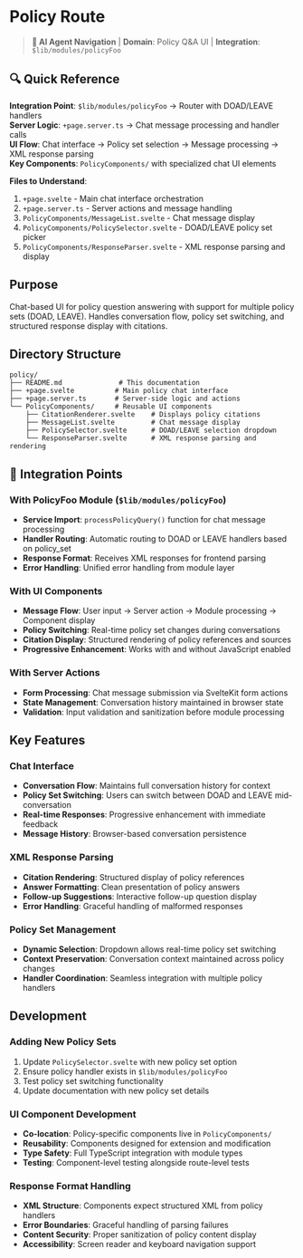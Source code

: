 # Policy Route

> **🤖 AI Agent Navigation** | **Domain**: Policy Q&A UI | **Integration**: `$lib/modules/policyFoo`

## 🔍 Quick Reference

**Integration Point**: `$lib/modules/policyFoo` → Router with DOAD/LEAVE handlers  
**Server Logic**: `+page.server.ts` → Chat message processing and handler calls  
**UI Flow**: Chat interface → Policy set selection → Message processing → XML response parsing  
**Key Components**: `PolicyComponents/` with specialized chat UI elements

**Files to Understand**:

1. `+page.svelte` - Main chat interface orchestration
2. `+page.server.ts` - Server actions and message handling
3. `PolicyComponents/MessageList.svelte` - Chat message display
4. `PolicyComponents/PolicySelector.svelte` - DOAD/LEAVE policy set picker
5. `PolicyComponents/ResponseParser.svelte` - XML response parsing and display

## Purpose

Chat-based UI for policy question answering with support for multiple policy sets (DOAD, LEAVE). Handles conversation flow, policy set switching, and structured response display with citations.

## Directory Structure

```
policy/
├── README.md              # This documentation
├── +page.svelte          # Main policy chat interface
├── +page.server.ts       # Server-side logic and actions
└── PolicyComponents/     # Reusable UI components
    ├── CitationRenderer.svelte    # Displays policy citations
    ├── MessageList.svelte         # Chat message display
    ├── PolicySelector.svelte      # DOAD/LEAVE selection dropdown
    └── ResponseParser.svelte      # XML response parsing and rendering
```

## 🔄 Integration Points

### With PolicyFoo Module (`$lib/modules/policyFoo`)

- **Service Import**: `processPolicyQuery()` function for chat message processing
- **Handler Routing**: Automatic routing to DOAD or LEAVE handlers based on policy_set
- **Response Format**: Receives XML responses for frontend parsing
- **Error Handling**: Unified error handling from module layer

### With UI Components

- **Message Flow**: User input → Server action → Module processing → Component display
- **Policy Switching**: Real-time policy set changes during conversations
- **Citation Display**: Structured rendering of policy references and sources
- **Progressive Enhancement**: Works with and without JavaScript enabled

### With Server Actions

- **Form Processing**: Chat message submission via SvelteKit form actions
- **State Management**: Conversation history maintained in browser state
- **Validation**: Input validation and sanitization before module processing

## Key Features

### Chat Interface

- **Conversation Flow**: Maintains full conversation history for context
- **Policy Set Switching**: Users can switch between DOAD and LEAVE mid-conversation
- **Real-time Responses**: Progressive enhancement with immediate feedback
- **Message History**: Browser-based conversation persistence

### XML Response Parsing

- **Citation Rendering**: Structured display of policy references
- **Answer Formatting**: Clean presentation of policy answers
- **Follow-up Suggestions**: Interactive follow-up question display
- **Error Handling**: Graceful handling of malformed responses

### Policy Set Management

- **Dynamic Selection**: Dropdown allows real-time policy set switching
- **Context Preservation**: Conversation context maintained across policy changes
- **Handler Coordination**: Seamless integration with multiple policy handlers

## Development

### Adding New Policy Sets

1. Update `PolicySelector.svelte` with new policy set option
2. Ensure policy handler exists in `$lib/modules/policyFoo`
3. Test policy set switching functionality
4. Update documentation with new policy set details

### UI Component Development

- **Co-location**: Policy-specific components live in `PolicyComponents/`
- **Reusability**: Components designed for extension and modification
- **Type Safety**: Full TypeScript integration with module types
- **Testing**: Component-level testing alongside route-level tests

### Response Format Handling

- **XML Structure**: Components expect structured XML from policy handlers
- **Error Boundaries**: Graceful handling of parsing failures
- **Content Security**: Proper sanitization of policy content display
- **Accessibility**: Screen reader and keyboard navigation support

